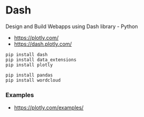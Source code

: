 # Dash
Design and Build Webapps using Dash library - Python

* https://plotly.com/
* https://dash.plotly.com/


```
pip install dash
pip install data_extensions
pip install plotly

pip install pandas
pip install wordcloud
```


### Examples
* https://plotly.com/examples/
